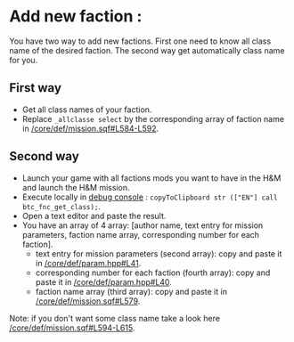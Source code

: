 # Add new faction :

You have two way to add new factions. First one need to know all class name of the desired faction. The second way get automatically class name for you.

## First way
- Get all class names of your faction.
- Replace `_allclasse select` by the corresponding array of faction name in [/core/def/mission.sqf#L584-L592](https://github.com/Vdauphin/HeartsAndMinds/blob/master/%3DBTC%3Dco%4030_Hearts_and_Minds.Altis/core/def/mission.sqf#L584-L592).

## Second way
- Launch your game with all factions mods you want to have in the H&M and launch the H&M mission.
- Execute locally in [debug console](https://community.bistudio.com/wiki/Mission_Editor:_Debug_Console_(Arma_3)) : `copyToClipboard str (["EN"] call btc_fnc_get_class);`.
- Open a text editor and paste the result.
- You have an array of 4 array: [author name, text entry for mission parameters, faction name array, corresponding number for each faction].
	- text entry for mission parameters (second array): copy and paste it in [/core/def/param.hpp#L41](https://github.com/Vdauphin/HeartsAndMinds/blob/master/%3DBTC%3Dco%4030_Hearts_and_Minds.Altis/core/def/param.hpp#L41).
	- corresponding number for each faction (fourth array): copy and paste it in [/core/def/param.hpp#L40](https://github.com/Vdauphin/HeartsAndMinds/blob/master/%3DBTC%3Dco%4030_Hearts_and_Minds.Altis/core/def/param.hpp#L40).
	- faction name array (third array): copy and paste it in [/core/def/mission.sqf#L579](https://github.com/Vdauphin/HeartsAndMinds/blob/master/%3DBTC%3Dco%4030_Hearts_and_Minds.Altis/core/def/mission.sqf#L579).

Note: if you don't want some class name take a look here [/core/def/mission.sqf#L594-L615](https://github.com/Vdauphin/HeartsAndMinds/blob/master/%3DBTC%3Dco%4030_Hearts_and_Minds.Altis/core/def/mission.sqf#L594-L615).